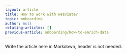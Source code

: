```yaml
---
layout: article
title: How to work with weaviate?
topic: onboarding
author: null
relating-articles: []
previous-article: onboarding/how-to-enrich-data
---
```


Write the article here in Markdown, header is not needed.